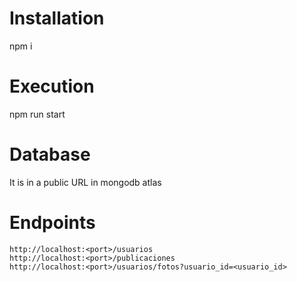 # Installation

npm i

# Execution

npm run start

# Database

It is in a public URL in mongodb atlas

# Endpoints

```
http://localhost:<port>/usuarios 
http://localhost:<port>/publicaciones 
http://localhost:<port>/usuarios/fotos?usuario_id=<usuario_id>
```
